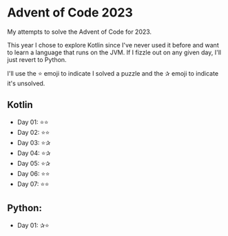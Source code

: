 # Advent of Code 2023
My attempts to solve the Advent of Code for 2023.

This year I chose to explore Kotlin since I've never used it before and want to learn a language that runs on the JVM.
If I fizzle out on any given day, I'll just revert to Python.

I'll use the ⭐ emoji to indicate I solved a puzzle and the ✰ emoji to indicate it's unsolved.

## Kotlin
- Day 01: ⭐⭐
- Day 02: ⭐⭐
- Day 03: ⭐✰
- Day 04: ⭐✰
- Day 05: ⭐✰
- Day 06: ⭐⭐
- Day 07: ⭐⭐

## Python:
- Day 01: ✰⭐
